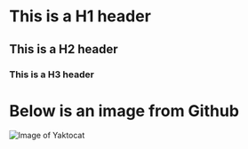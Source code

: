 # This is a H1 header
## This is a H2 header
### This is a H3 header

# Below is an image from Github
![Image of Yaktocat](https://octodex.github.com/images/yaktocat.png)
